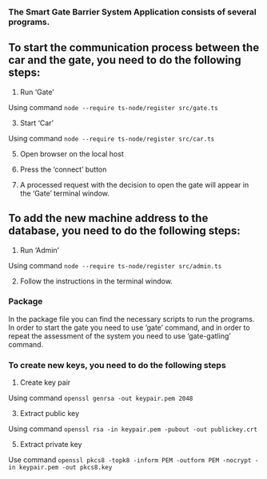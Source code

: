 ### The Smart Gate Barrier System Application consists of several programs.

## To start the communication process between the car and the gate, you need to do the following steps:

1. Run ‘Gate’
   
Using command 
`node --require ts-node/register src/gate.ts`

3. Start ‘Car’
   
Using command 
`node --require ts-node/register src/car.ts`

5. Open browser on the local host

6. Press the ‘connect’ button

7. A processed request with the decision to open the gate will appear in the ‘Gate’ terminal window.

## To add the new machine address to the database, you need to do the following steps:

1. Run ‘Admin’

Using command 
`node --require ts-node/register src/admin.ts`

2. Follow the instructions in the terminal window.


### Package
In the package file you can find the necessary scripts to run the programs.
In order to start the gate you need to use ‘gate’ command, and in order to repeat the assessment of the system you need to use ‘gate-gatling’ command. 




### To create new keys, you need to do the following steps

1. Create key pair
   
Using command 
`openssl genrsa -out keypair.pem 2048`

3. Extract public key
   
Using command 
`openssl rsa -in keypair.pem -pubout -out publickey.crt`

5. Extract private key
   
Use command 
`openssl pkcs8 -topk8 -inform PEM -outform PEM -nocrypt -in keypair.pem -out pkcs8.key`
